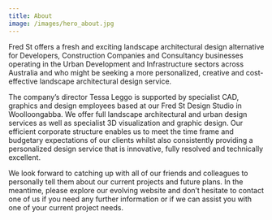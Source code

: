 ```yaml
---
title: About
image: /images/hero_about.jpg
---
```


Fred St offers a fresh and exciting landscape architectural design alternative for Developers, Construction Companies and Consultancy businesses operating in the Urban Development and Infrastructure sectors across Australia and who might be seeking a more personalized, creative and cost-effective landscape architectural design service.

The company’s director Tessa Leggo is supported by specialist CAD, graphics and design employees based at our Fred St Design Studio in Woolloongabba. We offer full landscape architectural and urban design services as well as specialist 3D visualization and graphic design. Our efficient corporate structure enables us to meet the time frame and budgetary expectations of our clients whilst also consistently providing a personalized design service that is innovative, fully resolved and technically excellent.

We look forward to catching up with all of our friends and colleagues to personally tell them about our current projects and future plans. In the meantime, please explore our evolving website and don’t hesitate to contact one of us if you need any further information or if we can assist you with one of your current project needs.
